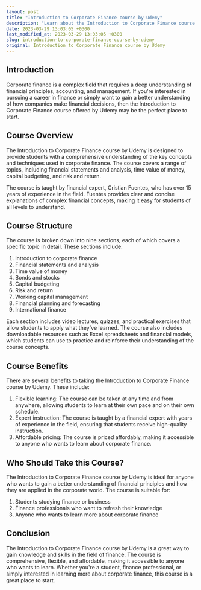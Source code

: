 ```yaml
---
layout: post
title: "Introduction to Corporate Finance course by Udemy"
description: "Learn about the Introduction to Corporate Finance course offered by Udemy and how it can help you gain knowledge and skills in the field of finance."
date: 2023-03-29 13:03:05 +0300
last_modified_at: 2023-03-29 13:03:05 +0300
slug: introduction-to-corporate-finance-course-by-udemy
original: Introduction to Corporate Finance course by Udemy
---
```

## Introduction

Corporate finance is a complex field that requires a deep understanding of financial principles, accounting, and management. If you're interested in pursuing a career in finance or simply want to gain a better understanding of how companies make financial decisions, then the Introduction to Corporate Finance course offered by Udemy may be the perfect place to start.

## Course Overview

The Introduction to Corporate Finance course by Udemy is designed to provide students with a comprehensive understanding of the key concepts and techniques used in corporate finance. The course covers a range of topics, including financial statements and analysis, time value of money, capital budgeting, and risk and return.

The course is taught by financial expert, Cristian Fuentes, who has over 15 years of experience in the field. Fuentes provides clear and concise explanations of complex financial concepts, making it easy for students of all levels to understand.

## Course Structure

The course is broken down into nine sections, each of which covers a specific topic in detail. These sections include:

1. Introduction to corporate finance
2. Financial statements and analysis
3. Time value of money
4. Bonds and stocks
5. Capital budgeting
6. Risk and return
7. Working capital management
8. Financial planning and forecasting
9. International finance

Each section includes video lectures, quizzes, and practical exercises that allow students to apply what they've learned. The course also includes downloadable resources such as Excel spreadsheets and financial models, which students can use to practice and reinforce their understanding of the course concepts.

## Course Benefits

There are several benefits to taking the Introduction to Corporate Finance course by Udemy. These include:

1. Flexible learning: The course can be taken at any time and from anywhere, allowing students to learn at their own pace and on their own schedule.
2. Expert instruction: The course is taught by a financial expert with years of experience in the field, ensuring that students receive high-quality instruction.
3. Affordable pricing: The course is priced affordably, making it accessible to anyone who wants to learn about corporate finance.

## Who Should Take this Course?

The Introduction to Corporate Finance course by Udemy is ideal for anyone who wants to gain a better understanding of financial principles and how they are applied in the corporate world. The course is suitable for:

1. Students studying finance or business
2. Finance professionals who want to refresh their knowledge
3. Anyone who wants to learn more about corporate finance

## Conclusion

The Introduction to Corporate Finance course by Udemy is a great way to gain knowledge and skills in the field of finance. The course is comprehensive, flexible, and affordable, making it accessible to anyone who wants to learn. Whether you're a student, finance professional, or simply interested in learning more about corporate finance, this course is a great place to start.